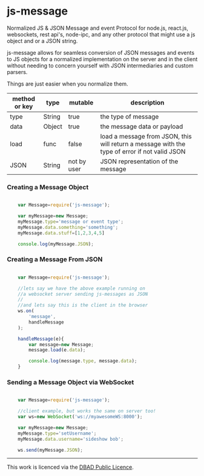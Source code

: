 # js-message
Normalized JS & JSON Message and event Protocol for node.js, react.js, websockets, rest api's, node-ipc, and any other protocol that might use a js object and or a JSON string.  

js-message allows for seamless conversion of JSON messages and events to JS objects for a normalized implementation on the server and in the client without needing to concern yourself with JSON intermediaries and custom parsers.  

Things are just easier when you normalize them.  


|method or key  |type   |mutable|description|
|---------------|-------|-------|-----------|
|type           |String |true   |the type of message|
|data           |Object |true   |the message data or payload|
|load           |func   |false  |load a message from JSON, this will return a message with the type of error if not valid JSON|
|JSON           |String |not by user|JSON representation of the message|

### Creating a Message Object

```javascript

    var Message=require('js-message');

    var myMessage=new Message;
    myMessage.type='message or event type';
    myMessage.data.something='something';
    myMessage.data.stuff=[1,2,3,4,5]

    console.log(myMessage.JSON);

```

### Creating a Message From JSON

```javascript

    var Message=require('js-message');

    //lets say we have the above example running on
    //a websocket server sending js-messages as JSON
    //
    //and lets say this is the client in the browser
    ws.on(
        'message',
        handleMessage
    );

    handleMessage(e){
        var message=new Message;
        message.load(e.data);

        console.log(message.type, message.data);
    }

```

### Sending a Message Object via WebSocket

```javascript

    var Message=require('js-message');

    //client example, but works the same on server too!
    var ws=new WebSocket('ws://myawesomeWS:8000');

    var myMessage=new Message;
    myMessage.type='setUsername';
    myMessage.data.username='sideshow bob';

    ws.send(myMessage.JSON);

```


---

This work is licenced via the [DBAD Public Licence](http://www.dbad-license.org/).
